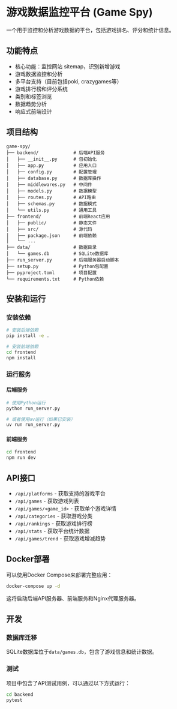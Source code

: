 # 游戏数据监控平台 (Game Spy)

一个用于监控和分析游戏数据的平台，包括游戏排名、评分和统计信息。

## 功能特点

- 核心功能：监控网站 sitemap，识别新增游戏
- 游戏数据监控和分析
- 多平台支持（目前包括poki, crazygames等）
- 游戏排行榜和评分系统
- 类别和标签浏览
- 数据趋势分析
- 响应式前端设计

## 项目结构

```
game-spy/
├── backend/             # 后端API服务
│   ├── __init__.py      # 包初始化
│   ├── app.py           # 应用入口
│   ├── config.py        # 配置管理
│   ├── database.py      # 数据库操作
│   ├── middlewares.py   # 中间件
│   ├── models.py        # 数据模型
│   ├── routes.py        # API路由
│   ├── schemas.py       # 数据模式
│   └── utils.py         # 通用工具
├── frontend/            # 前端React应用
│   ├── public/          # 静态文件
│   ├── src/             # 源代码
│   ├── package.json     # 前端依赖
│   └── ...
├── data/                # 数据目录
│   └── games.db         # SQLite数据库
├── run_server.py        # 后端服务器启动脚本
├── setup.py             # Python包配置
├── pyproject.toml       # 项目配置
└── requirements.txt     # Python依赖
```


## 安装和运行

### 安装依赖

```bash
# 安装后端依赖
pip install -e .

# 安装前端依赖
cd frontend
npm install
```

### 运行服务

#### 后端服务

```bash
# 使用Python运行
python run_server.py

# 或者使用uv运行（如果已安装）
uv run run_server.py
```

#### 前端服务

```bash
cd frontend
npm run dev
```

## API接口

- `/api/platforms` - 获取支持的游戏平台
- `/api/games` - 获取游戏列表
- `/api/games/<game_id>` - 获取单个游戏详情
- `/api/categories` - 获取游戏分类
- `/api/rankings` - 获取游戏排行榜
- `/api/stats` - 获取平台统计数据
- `/api/games/trend` - 获取游戏增减趋势

## Docker部署

可以使用Docker Compose来部署完整应用：

```bash
docker-compose up -d
```

这将启动后端API服务器、前端服务和Nginx代理服务器。

## 开发

### 数据库迁移

SQLite数据库位于`data/games.db`，包含了游戏信息和统计数据。

### 测试

项目中包含了API测试用例，可以通过以下方式运行：

```bash
cd backend
pytest
```